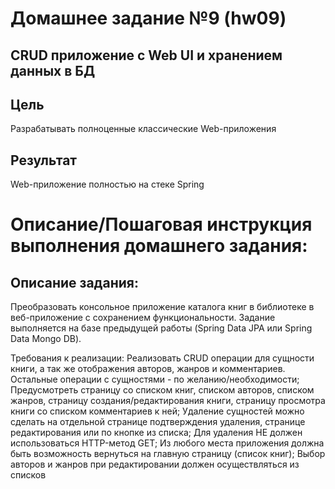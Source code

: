 # Домашнее заданиe №9 (hw09)
## CRUD приложение с Web UI и хранением данных в БД
## Цель
Разрабатывать полноценные классические Web-приложения
## Результат
Web-приложение полностью на стеке Spring

# Описание/Пошаговая инструкция выполнения домашнего задания:
## Описание задания:

Преобразовать консольное приложение каталога книг в библиотеке в веб-приложение с сохранением функциональности. Задание выполняется на базе предыдущей работы (Spring Data JPA или Spring Data Mongo DB).

Требования к реализации:
Реализовать CRUD операции для сущности книги, а так же отображения авторов, жанров и комментариев. Остальные операции с сущностями - по желанию/необходимости;
Предусмотреть страницу со списком книг, списком авторов, списком жанров, страницу создания/редактирования книги, страницу просмотра книги со списком комментариев к ней;
Удаление сущностей можно сделать на отдельной странице подтверждения удаления, странице редактирования или по кнопке из списка;
Для удаления НЕ должен использоваться HTTP-метод GET;
Из любого места приложения должна быть возможность вернуться на главную страницу (список книг);
Выбор авторов и жанров при редактировании должен осуществляться из списков

